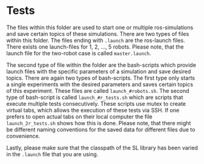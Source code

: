 # Tests
The files within this folder are used to start one or multiple ros-simulations and save certain topics of these simulations. There are two types of files within this folder. The files ending with `.launch` are the ros-launch files. There exists one launch-files for 1, 2, ..., 5  robots. Please note, that the launch file for the two-robot case is called `master.launch`. 

The second type of file within the folder are the bash-scripts which provide launch files with the specific parameters of a simulation and save desired topics. There are again two types of bash-scripts. The first type only starts a single experiments with the desired parameters and saves certain topics of this experiment. These files are called `launch_#robots.sh`. The second type of bash-script is called `launch_#r_tests.sh` which are scripts that execute multiple tests consecutively. These scripts use mutex to create virtual tabs, which allows the execution of these tests via SSH. If one prefers to open actual tabs on their local computer the file `launch_2r_tests.sh` shows how this is done. Please note, that there might be different naming conventions for the saved data for different files due to convenience. 

Lastly, please make sure that the classpath of the SL library has been varied in the `.launch` file that you are using. 

